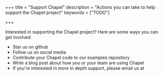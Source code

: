 +++
title = "Support Chapel"
description = "Actions you can take to help support the Chapel project"
keywords = ["TODO"]

+++

Interested in supporting the Chapel project? Here are some ways you can get involved

- Star us on github
- Follow us on social media
- Contribute your Chapel code to our examples repository
- Write a blog post about how you or your team are using Chapel
- If you're interested in more in depth support, please email us at <email>
